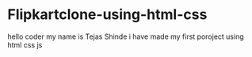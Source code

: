 # Flipkartclone-using-html-css
hello coder my name is Tejas Shinde i have made  my first poroject  using html css js

